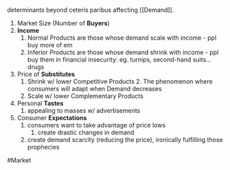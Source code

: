 determinants beyond ceteris paribus affecting [[Demand]].

1. Market Size (Number of **Buyers**)
2. **Income**
	1. Normal Products are those whose demand scale with income - ppl buy more of em
	2. Inferior Products are those whose demand shrink with income - ppl buy them in financial insecurity: eg. turnips, second-hand suits... drugs
3. Price of **Substitutes**
	1. Shrink w/ lower Competitive Products
		2. The phenomenon where consumers will adapt when Demand decreases
	2. Scale w/ lower Complementary Products
4. Personal **Tastes**
	1. appealing to masses w/ advertisements
5. Consumer **Expectations**
	1. consumers want to take advantage of price lows
		1. create drastic changes in demand
	2. create demand scarcity (reducing the price), ironically fulfilling those prophecies


#Market 